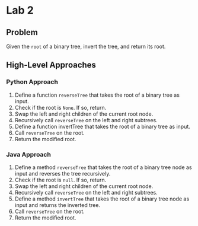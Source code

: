 # Lab 2

## Problem
Given the `root` of a binary tree, invert the tree, and return its root.

## High-Level Approaches
### Python Approach
1. Define a function `reverseTree` that takes the root of a binary tree as input.
2. Check if the root is `None`. If so, return.
3. Swap the left and right children of the current root node.
4. Recursively call `reverseTree` on the left and right subtrees.
5. Define a function invertTree that takes the root of a binary tree as input.
6. Call `reverseTree` on the root.
7. Return the modified root.

### Java Approach
1. Define a method `reverseTree` that takes the root of a binary tree node as input and reverses the tree recursively.
2. Check if the root is `null`. If so, return.
3. Swap the left and right children of the current root node.
4. Recursively call `reverseTree` on the left and right subtrees.
5. Define a method `invertTree` that takes the root of a binary tree node as input and returns the inverted tree.
6. Call `reverseTree` on the root.
7. Return the modified root.
